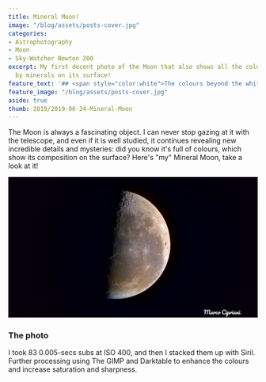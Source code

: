 ```yaml
---
title: Mineral Moon!
image: "/blog/assets/posts-cover.jpg"
categories:
- Astrophotography
- Moon
- Sky-Watcher Newton 200
excerpt: My first decent photo of the Moon that also shows all the colours produced
  by minerals on its surface!
feature_text: '## <span style="color:white">The colours beyond the white</span>'
feature_image: "/blog/assets/posts-cover.jpg"
aside: true
thumb: 2019/2019-06-24-Mineral-Moon
---
```


The Moon is always a fascinating object. I can never stop gazing at it with the telescope, and even if it is well studied, it continues revealing new incredible details and mysteries: did you know it's full of colours, which show its composition on the surface? Here's "my" Mineral Moon, take a look at it!

![The Moon](/blog/2019/2019-06-24-Mineral-Moon.jpg)

### The photo

I took 83 0.005-secs subs at ISO 400, and then I stacked them up with Siril. Further processing using The GIMP and Darktable to enhance the colours and increase saturation and sharpness.